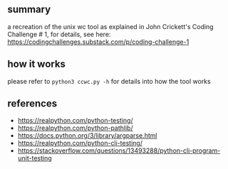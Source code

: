 ## summary

a recreation of the unix wc tool as explained in John Crickett's Coding Challenge # 1, for details, see here: https://codingchallenges.substack.com/p/coding-challenge-1

## how it works

please refer to `python3 ccwc.py -h` for details into how the tool works

## references 

- https://realpython.com/python-testing/
- https://realpython.com/python-pathlib/
- https://docs.python.org/3/library/argparse.html
- https://realpython.com/python-cli-testing/
- https://stackoverflow.com/questions/13493288/python-cli-program-unit-testing

